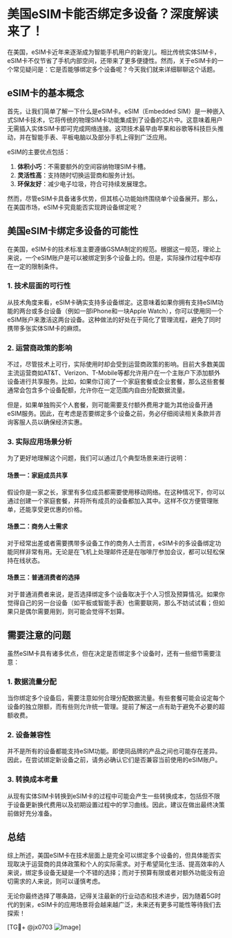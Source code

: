 # 美国eSIM卡能否绑定多设备？深度解读来了！

在美国，eSIM卡近年来逐渐成为智能手机用户的新宠儿。相比传统实体SIM卡，eSIM卡不仅节省了手机内部空间，还带来了更多便捷性。然而，关于eSIM卡的一个常见疑问是：它是否能够绑定多个设备呢？今天我们就来详细聊聊这个话题。

## eSIM卡的基本概念

首先，让我们简单了解一下什么是eSIM卡。eSIM（Embedded SIM）是一种嵌入式SIM卡技术，它将传统的物理SIM卡功能集成到了设备的芯片中。这意味着用户无需插入实体SIM卡即可完成网络连接。这项技术最早由苹果和谷歌等科技巨头推动，并在智能手表、平板电脑以及部分手机上得到广泛应用。

eSIM的主要优点包括：

1. **体积小巧**：不需要额外的空间容纳物理SIM卡槽。
2. **灵活性高**：支持随时切换运营商和服务计划。
3. **环保友好**：减少电子垃圾，符合可持续发展理念。

然而，尽管eSIM卡具备诸多优势，但其核心功能始终围绕单个设备展开。那么，在美国市场，eSIM卡究竟能否实现跨设备绑定呢？

## 美国eSIM卡绑定多设备的可能性

在美国，eSIM卡的技术标准主要遵循GSMA制定的规范。根据这一规范，理论上来说，一个eSIM账户是可以被绑定到多个设备上的。但是，实际操作过程中却存在一定的限制条件。

### 1. 技术层面的可行性
从技术角度来看，eSIM卡确实支持多设备绑定。这意味着如果你拥有支持eSIM功能的两台或多台设备（例如一部iPhone和一块Apple Watch），你可以使用同一个eSIM账户来激活这两台设备。这种做法的好处在于简化了管理流程，避免了同时携带多张实体SIM卡的麻烦。

### 2. 运营商政策的影响
不过，尽管技术上可行，实际使用时却会受到运营商政策的影响。目前大多数美国主流运营商如AT&T、Verizon、T-Mobile等都允许用户在一个主账户下添加额外设备进行共享服务。比如，如果你订阅了一个家庭套餐或企业套餐，那么这些套餐通常会包含多个设备配额，允许你在一定范围内自由分配数据流量。

但是，如果单独购买个人套餐，则可能需要支付额外费用才能为其他设备开通eSIM服务。因此，在考虑是否要绑定多个设备之前，务必仔细阅读相关条款并咨询客服人员以确保经济实惠。

### 3. 实际应用场景分析
为了更好地理解这个问题，我们可以通过几个典型场景来进行说明：

#### 场景一：家庭成员共享
假设你是一家之长，家里有多位成员都需要使用移动网络。在这种情况下，你可以通过创建一个家庭套餐，并将所有成员的设备都加入其中。这样不仅方便管理账单，还能享受更优惠的价格。

#### 场景二：商务人士需求
对于经常出差或者需要携带多设备工作的商务人士而言，eSIM卡的多设备绑定功能同样非常有用。无论是在飞机上处理邮件还是在咖啡厅参加会议，都可以轻松保持在线状态。

#### 场景三：普通消费者的选择
对于普通消费者来说，是否选择绑定多个设备取决于个人习惯及预算情况。如果你觉得自己的另一台设备（如平板或智能手表）也需要联网，那么不妨试试看；但如果只是偶尔需要用到，则可能会觉得不划算。

## 需要注意的问题

虽然eSIM卡具有诸多优点，但在决定是否绑定多个设备时，还有一些细节需要注意：

### 1. 数据流量分配
当你绑定多个设备后，需要注意如何合理分配数据流量。有些套餐可能会设定每个设备的独立限额，而有些则允许统一管理。提前了解这一点有助于避免不必要的超额收费。

### 2. 设备兼容性
并不是所有的设备都能支持eSIM功能。即使同品牌的产品之间也可能存在差异。因此，在尝试绑定新设备之前，请务必确认它们是否兼容当前使用的eSIM账户。

### 3. 转换成本考量
从现有实体SIM卡转换到eSIM卡的过程中可能会产生一些转换成本，包括但不限于设备更新换代费用以及初期设置过程中的学习曲线。因此，建议在做出最终决策前做好充分准备。

## 总结

综上所述，美国eSIM卡在技术层面上是完全可以绑定多个设备的，但具体能否实现取决于运营商的具体政策和个人的实际需求。对于希望简化生活、提高效率的人来说，绑定多设备无疑是一个不错的选择；而对于预算有限或者对额外功能没有迫切需求的人来说，则可以谨慎考虑。

无论你最终选择了哪条路，记得关注最新的行业动态和技术进步，因为随着5G时代的到来，eSIM卡的应用场景将会越来越广泛，未来还有更多可能性等待我们去探索！

[TG💪+ @jx0703 ![Image](https://github.com/user-attachments/assets/dbca1d08-cadb-493c-b0ec-ad6f7a83f270)]